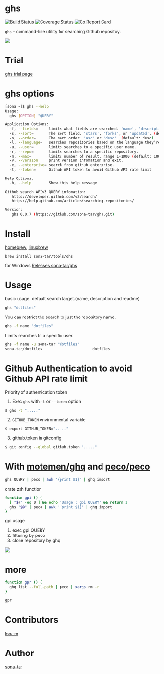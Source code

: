 ghs
======

[![Build Status](https://travis-ci.org/sona-tar/ghs.svg?branch=master)](https://travis-ci.org/sona-tar/ghs)
[![Coverage Status](https://coveralls.io/repos/github/sona-tar/ghs/badge.svg?branch=master)](https://coveralls.io/github/sona-tar/ghs?branch=master)
[![Go Report Card](https://goreportcard.com/badge/github.com/sona-tar/ghs)](https://goreportcard.com/report/github.com/sona-tar/ghs)

`ghs` - command-line utility for searching Github repositoy.

![](http://f.st-hatena.com/images/fotolife/s/sona-zip/20141029/20141029212146_original.gif?1414585446)

Trial
===========
[ghs trial page](https://codepicnic.com/consoles/ghs/embed?sidebar=closed&hide=save,show_result,download,options,run,second_terminal,readme)


ghs options
===========

```sh
[sona ~]$ ghs --help
Usage:
  ghs [OPTION] "QUERY"

Application Options:
  -f, --fields=     limits what fields are searched. 'name', 'description', or 'readme'. (default: name,description)
  -s, --sort=       The sort field. 'stars', 'forks', or 'updated'. (default: best match)
  -o, --order=      The sort order. 'asc' or 'desc'. (default: desc)
  -l, --language=   searches repositories based on the language they’re written in.
  -u, --user=       limits searches to a specific user name.
  -r, --repo=       limits searches to a specific repository.
  -m, --max=        limits number of result. range 1-1000 (default: 100)
  -v, --version     print version infomation and exit.
  -e, --enterprise= search from github enterprise.
  -t, --token=      Github API token to avoid Github API rate limit

Help Options:
  -h, --help        Show this help message

Github search APIv3 QUERY infomation:
   https://developer.github.com/v3/search/
   https://help.github.com/articles/searching-repositories/

Version:
   ghs 0.0.7 (https://github.com/sona-tar/ghs.git)
```

Install
===========

[homebrew](http://brew.sh/index_ja.html), [linuxbrew](http://brew.sh/linuxbrew/)

```zsh
brew install sona-tar/tools/ghs
```

for Windows
[Releases sona-tar/ghs](https://github.com/sona-tar/ghs/releases)


Usage
===========

basic usage.
default search target.(name, description and readme)
```zsh
ghs "dotfiles"
```

You can restrict the search to just the repository name.
```zsh
ghs -f name "dotfiles"
```

Limits searches to a specific user.
```zsh
ghs -f name -u sona-tar "dotfiles"
sona-tar/dotfiles                       dotfiles
```

Github Authentication to avoid Github API rate limit
===========

Priority of authentication token

1. Exec `ghs` with `-t` or `--token` option

```bash
$ ghs -t "....."
```

2. `GITHUB_TOKEN` environmental variable
```bash
$ export GITHUB_TOKEN="....."
```

3. github.token in gitconfig

```bash
$ git config --global github.token "....."
```


With [motemen/ghq](https://github.com/motemen/ghq) and [peco/peco](https://github.com/peco/peco)
===========

```sh
ghs QUERY | peco | awk '{print $1}' | ghq import
```

crate zsh function

```zsh
function gpi () {
  [ "$#" -eq 0 ] && echo "Usage : gpi QUERY" && return 1
  ghs "$@" | peco | awk '{print $1}' | ghq import
}
```

gpi usage

1. exec gpi QUERY
2. filtering by peco
3. clone repository by ghq

![](http://f.st-hatena.com/images/fotolife/s/sona-zip/20141029/20141029210952_original.gif?1414584687)

more
===========

```zsh
function gpr () {
  ghq list --full-path | peco | xargs rm -r
}
```

```sh
gpr
```


Contributors
===========

[kou-m](https://github.com/kou-m)


Author
===========

[sona-tar](https://github.com/sona-tar)
